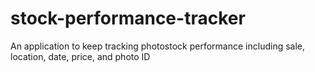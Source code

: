# stock-performance-tracker
An application to keep tracking photostock performance including sale, location, date, price, and photo ID
